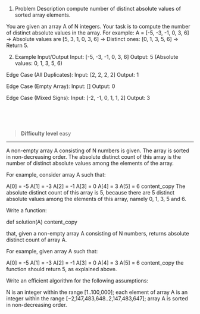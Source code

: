 1. Problem Description
  compute number of distinct absolute values of sorted array elements.

You are given an array A of N integers. Your task is to compute the number of distinct absolute values in the array.
For example:
A = [-5, -3, -1, 0, 3, 6] → Absolute values are [5, 3, 1, 0, 3, 6] → Distinct ones: [0, 1, 3, 5, 6] → Return 5.

2. Example Input/Output
Input: [-5, -3, -1, 0, 3, 6]
Output: 5 (Absolute values: 0, 1, 3, 5, 6)

Edge Case (All Duplicates):
Input: [2, 2, 2, 2]
Output: 1

Edge Case (Empty Array):
Input: []
Output: 0

Edge Case (Mixed Signs):
Input: [-2, -1, 0, 1, 1, 2]
Output: 3


<br><br><br>

> **Difficulty level**
> easy

---

A non-empty array A consisting of N numbers is given. The array is sorted in non-decreasing order. The absolute distinct count of this array is the number of distinct absolute values among the elements of the array.

For example, consider array A such that:

A[0] = -5 A[1] = -3 A[2] = -1 A[3] = 0 A[4] = 3 A[5] = 6
content_copy
The absolute distinct count of this array is 5, because there are 5 distinct absolute values among the elements of this array, namely 0, 1, 3, 5 and 6.

Write a function:

def solution(A)
content_copy

that, given a non-empty array A consisting of N numbers, returns absolute distinct count of array A.

For example, given array A such that:

A[0] = -5 A[1] = -3 A[2] = -1 A[3] = 0 A[4] = 3 A[5] = 6
content_copy
the function should return 5, as explained above.

Write an efficient algorithm for the following assumptions:

N is an integer within the range [1..100,000];
each element of array A is an integer within the range [−2,147,483,648..2,147,483,647];
array A is sorted in non-decreasing order.